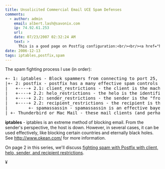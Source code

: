 ```yaml
---
title: Unsolicited Commercial Email UCE Spam Defenses
comments:
  - author: admin
    email: albert.lash@savonix.com
    ip: 74.92.61.253
    url:
    date: 07/23/2007 02:32:24 AM
    text: >
      This is a good page on Postfig configuration:<br/><br/><a href="http://www.pantz.org/email/postfix/postfixconfigfiles.shtml" rel="nofollow">http://www.pantz.org/email/postfix/postfixconfigfiles.shtml</a><br/><br/>and this looks cool too:<br/><a href="http://k2net.hakuba.jp/targrey/index.en.html" rel="nofollow">http://k2net.hakuba.jp/targrey/index.en.html</a>
date: 2006-12-13
tags: iptables,postfix,spam
---
```

The spam fighting process I use (in order):

<pre>
+- 1: iptables - Block spammers from connecting to port 25, consider logging their attempts.
|+- 2: postfix - postfix has a many effective spam controls and plugins
|   +----+ 2.1: client_restrictions - the client is the machine connecting to your smtp server
|   +----+ 2.2: helo_restrictions - the helo is the identification that machine provides
|   +----+ 2.2: sender_restrictions - the sender is the "from" address
|   +----+ 2.2: recipient_restrictions - the recipient is the "to" address
|        +- spamassassin - spamassassin is an effective bayesian and rules-based filter to identify spam
| +- Thunderbird or Mac Mail - these mail clients (and perhaps others) use training to identify and separate spam
</pre>

<b>iptables</b> - iptables is an extreme method of blocking email. From the sender's perspective, the host is down. However, in several cases, it can be used effectively, like blocking certain countries and eternally black holes. See <a href="http://www.okean.com/">http://www.okean.com/</a> for more information.

On page 2 in this series, we'll discuss <a href="http://www.docunext.com/blog/2006/12/defending-against-unsolicited-commercial-email-uce-also-known-as-spam-page-2-postfix.html" rel="next">fighting spam with Postfix with client, helo, sender, and recipient restrictions</a>.

¥

